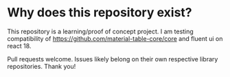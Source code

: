 # Why does this repository exist? 

This repository is a learning/proof of concept project.
I am testing compatibility of https://github.com/material-table-core/core and fluent ui on react 18.

Pull requests welcome. 
Issues likely belong on their own respective library repositories.
Thank you!
